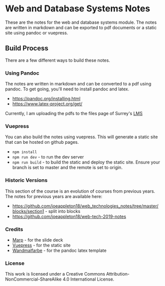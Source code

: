 # Web and Database Systems Notes

These are the notes for the web and database systems module. The notes are written in markdown and can be exported to pdf documents or a static site using pandoc or vuepress.

## Build Process

There are a few different ways to build these notes.

### Using Pandoc

The notes are written in markdown and can be converted to a pdf using pandoc. To get going, you'll need to install pandoc and latex.

- https://pandoc.org/installing.html
- https://www.latex-project.org/get/

Currently, I am uploading the pdfs to the files page of Surrey's [LMS](https://surreylearn.surrey.ac.uk/d2l/lp/manageFiles/main.d2l?ou=252843)

### Vuepress

You can also build the notes using vuepress. This will generate a static site that can be hosted on github pages.

- `npm install`
- `npm run dev` - to run the dev server
- `npm run build` - to build the static and deploy the static site. Ensure your branch is set to master and the remote is set to origin.

### Historic Versions

This section of the course is an evolution of courses from previous years. The notes for previous years are available here:

- https://github.com/joeappleton18/web_technologies_notes/tree/master/blocks/section1 - split into blocks
- https://github.com/joeappleton18/web-tech-2019-notes

### Credits

- [Marp](https://marp.app/) - for the slide deck
- [Vuepress](https://vuepress.vuejs.org/) - for the static site
- [Wandmalfarbe](https://github.com/Wandmalfarbe/pandoc-latex-template) - for the pandoc latex template

### License

This work is licensed under a Creative Commons Attribution-NonCommercial-ShareAlike 4.0 International License.
